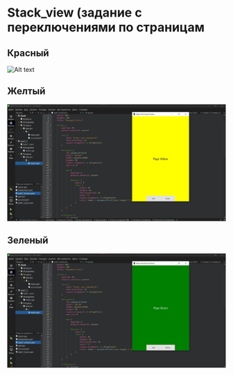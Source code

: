 # Stack_view (задание с переключениями по страницам
## Красный
![Alt text](images/1.jpg)
## Желтый
![Alt text](images/2.jpg)
## Зеленый
![Alt text](images/3.jpg)
